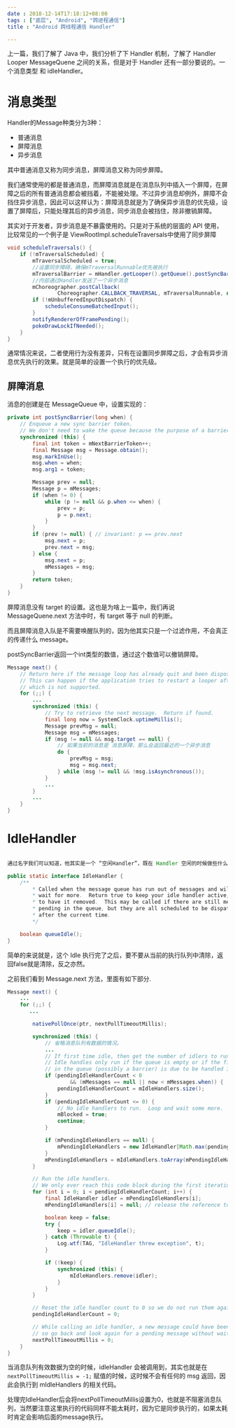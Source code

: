 ```yaml
---
date : 2018-12-14T17:18:12+08:00
tags : ["底层", "Android", "跨进程通信"]
title : "Android 跨线程通信 Handler"

---
```

上一篇，我们了解了 Java 中，我们分析了下 Handler 机制，了解了 Handler Looper MessageQuene 之间的关系，但是对于 Handler 还有一部分要说的。一个消息类型 和 idleHandler。
<!--more-->

# 消息类型

Handler的Message种类分为3种：

- 普通消息
- 屏障消息
- 异步消息

其中普通消息又称为同步消息，屏障消息又称为同步屏障。

我们通常使用的都是普通消息，而屏障消息就是在消息队列中插入一个屏障，在屏障之后的所有普通消息都会被挡着，不能被处理。不过异步消息却例外，屏障不会挡住异步消息，因此可以这样认为：屏障消息就是为了确保异步消息的优先级，设置了屏障后，只能处理其后的异步消息，同步消息会被挡住，除非撤销屏障。

其实对于开发者，异步消息是不暴露使用的。只是对于系统的层面的 API 使用，比较常见的一个例子是 ViewRootImpl.scheduleTraversals中使用了同步屏障

```java
void scheduleTraversals() {
    if (!mTraversalScheduled) {
        mTraversalScheduled = true;
        //设置同步障碍，确保mTraversalRunnable优先被执行
        mTraversalBarrier = mHandler.getLooper().getQueue().postSyncBarrier();
        //内部通过Handler发送了一个异步消息
        mChoreographer.postCallback(
                Choreographer.CALLBACK_TRAVERSAL, mTraversalRunnable, null);
        if (!mUnbufferedInputDispatch) {
            scheduleConsumeBatchedInput();
        }
        notifyRendererOfFramePending();
        pokeDrawLockIfNeeded();
    }
}
```

通常情况来说，二者使用行为没有差异，只有在设置同步屏障之后，才会有异步消息优先执行的效果。就是简单的设置一个执行的优先级。

## 屏障消息

消息的创建是在 MessageQueue 中，设置实现的：
```java
private int postSyncBarrier(long when) {
    // Enqueue a new sync barrier token.
    // We don't need to wake the queue because the purpose of a barrier is to stall it.
    synchronized (this) {
        final int token = mNextBarrierToken++;
        final Message msg = Message.obtain();
        msg.markInUse();
        msg.when = when;
        msg.arg1 = token;

        Message prev = null;
        Message p = mMessages;
        if (when != 0) {
            while (p != null && p.when <= when) {
                prev = p;
                p = p.next;
            }
        }
        if (prev != null) { // invariant: p == prev.next
            msg.next = p;
            prev.next = msg;
        } else {
            msg.next = p;
            mMessages = msg;
        }
        return token;
    }
}
```
屏障消息没有 target 的设置。这也是为啥上一篇中，我们再说 MessageQuene.next 方法中时，有 target 等于 null 的判断。

而且屏障消息入队是不需要唤醒队列的，因为他其实只是一个过滤作用，不会真正的传递什么 message。

postSyncBarrier返回一个int类型的数值，通过这个数值可以撤销屏障。

```java
Message next() {
    // Return here if the message loop has already quit and been disposed.
    // This can happen if the application tries to restart a looper after quit
    // which is not supported.
    for (;;) {
        ...
        synchronized (this) {
            // Try to retrieve the next message.  Return if found.
            final long now = SystemClock.uptimeMillis();
            Message prevMsg = null;
            Message msg = mMessages;
            if (msg != null && msg.target == null) {
                // 如果当前的消息是 消息屏障，那么会返回最近的一个异步消息
                do {
                    prevMsg = msg;
                    msg = msg.next;
                } while (msg != null && !msg.isAsynchronous());
            }
            ...
        }
        ...
    }
}
```

# IdleHandler

```java

通过名字我们可以知道，他其实是一个 “空闲Handler”，既在 Handler 空闲的时候做些什么事情，但是不能保证时机。

public static interface IdleHandler {
    /**
        * Called when the message queue has run out of messages and will now
        * wait for more.  Return true to keep your idle handler active, false
        * to have it removed.  This may be called if there are still messages
        * pending in the queue, but they are all scheduled to be dispatched
        * after the current time.
        */

    boolean queueIdle();
}
```
简单的来说就是，这个 Idle 执行完了之后，要不要从当前的执行队列中清除，返回false就是清除，反之亦然。

之前我们看到 Message.next 方法，里面有如下部分.
```java
Message next() {
    ...
    for (;;) {
       ...

        nativePollOnce(ptr, nextPollTimeoutMillis);

        synchronized (this) {
            // 省略消息队列有数据的情况。
            ...
            // If first time idle, then get the number of idlers to run.
            // Idle handles only run if the queue is empty or if the first message
            // in the queue (possibly a barrier) is due to be handled in the future.
            if (pendingIdleHandlerCount < 0
                    && (mMessages == null || now < mMessages.when)) {
                pendingIdleHandlerCount = mIdleHandlers.size();
            }
            if (pendingIdleHandlerCount <= 0) {
                // No idle handlers to run.  Loop and wait some more.
                mBlocked = true;
                continue;
            }

            if (mPendingIdleHandlers == null) {
                mPendingIdleHandlers = new IdleHandler[Math.max(pendingIdleHandlerCount, 4)];
            }
            mPendingIdleHandlers = mIdleHandlers.toArray(mPendingIdleHandlers);
        }

        // Run the idle handlers.
        // We only ever reach this code block during the first iteration.
        for (int i = 0; i < pendingIdleHandlerCount; i++) {
            final IdleHandler idler = mPendingIdleHandlers[i];
            mPendingIdleHandlers[i] = null; // release the reference to the handler

            boolean keep = false;
            try {
                keep = idler.queueIdle();
            } catch (Throwable t) {
                Log.wtf(TAG, "IdleHandler threw exception", t);
            }

            if (!keep) {
                synchronized (this) {
                    mIdleHandlers.remove(idler);
                }
            }
        }

        // Reset the idle handler count to 0 so we do not run them again.
        pendingIdleHandlerCount = 0;

        // While calling an idle handler, a new message could have been delivered
        // so go back and look again for a pending message without waiting.
        nextPollTimeoutMillis = 0;
    }
}
```

当消息队列有效数据为空的时候，idleHandler 会被调用到，其实也就是在 `nextPollTimeoutMillis = -1;` 赋值的时候，这时候不会有任何的 msg 返回，因此会执行到 mIdleHandlers 的相关代码。

处理完IdleHandler后会将nextPollTimeoutMillis设置为0，也就是不阻塞消息队列，当然要注意这里执行的代码同样不能太耗时，因为它是同步执行的，如果太耗时肯定会影响后面的message执行。



